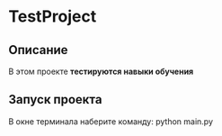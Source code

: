 # TestProject

## Описание
В этом проекте **тестируются навыки обучения**

## Запуск проекта

В окне терминала наберите команду:
python main.py


